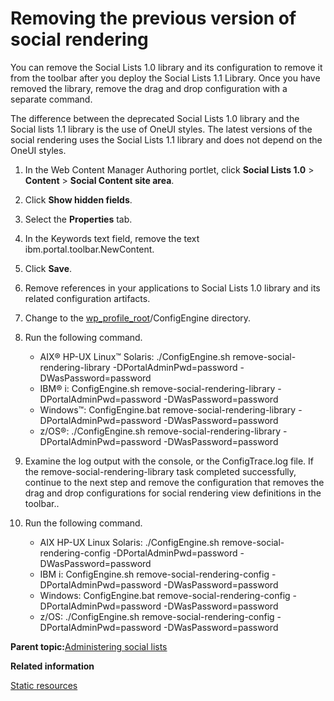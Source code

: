 # Removing the previous version of social rendering 

You can remove the Social Lists 1.0 library and its configuration to remove it from the toolbar after you deploy the Social Lists 1.1 Library. Once you have removed the library, remove the drag and drop configuration with a separate command.

The difference between the deprecated Social Lists 1.0 library and the Social lists 1.1 library is the use of OneUI styles. The latest versions of the social rendering uses the Social Lists 1.1 library and does not depend on the OneUI styles.

1.  In the Web Content Manager Authoring portlet, click **Social Lists 1.0** \> **Content** \> **Social Content site area**.

2.  Click **Show hidden fields**.

3.  Select the **Properties** tab.

4.  In the Keywords text field, remove the text ibm.portal.toolbar.NewContent.

5.  Click **Save**.

6.  Remove references in your applications to Social Lists 1.0 library and its related configuration artifacts.

7.  Change to the [wp\_profile\_root](../reference/wpsdirstr.md#wp_profile_root)/ConfigEngine directory.

8.  Run the following command.

    -   AIX® HP-UX Linux™ Solaris: ./ConfigEngine.sh remove-social-rendering-library -DPortalAdminPwd=password -DWasPassword=password
    -   IBM® i: ConfigEngine.sh remove-social-rendering-library -DPortalAdminPwd=password -DWasPassword=password
    -   Windows™: ConfigEngine.bat remove-social-rendering-library -DPortalAdminPwd=password -DWasPassword=password
    -   z/OS®: ./ConfigEngine.sh remove-social-rendering-library -DPortalAdminPwd=password -DWasPassword=password
9.  Examine the log output with the console, or the ConfigTrace.log file. If the remove-social-rendering-library task completed successfully, continue to the next step and remove the configuration that removes the drag and drop configurations for social rendering view definitions in the toolbar..

10. Run the following command.

    -   AIX HP-UX Linux Solaris: ./ConfigEngine.sh remove-social-rendering-config -DPortalAdminPwd=password -DWasPassword=password
    -   IBM i: ConfigEngine.sh remove-social-rendering-config -DPortalAdminPwd=password -DWasPassword=password
    -   Windows: ConfigEngine.bat remove-social-rendering-config -DPortalAdminPwd=password -DWasPassword=password
    -   z/OS: ./ConfigEngine.sh remove-social-rendering-config -DPortalAdminPwd=password -DWasPassword=password

**Parent topic:**[Administering social lists ](../social/soc_rendr_adm_socl_list.md)

**Related information**  


[Static resources ](../dev-theme/themeopt_defaultparts_static.md)


